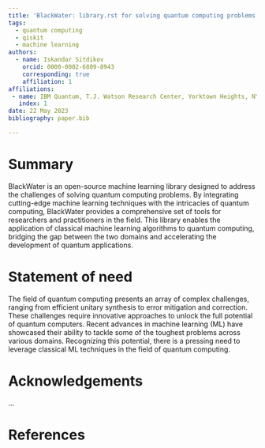 ```yaml
---
title: 'BlackWater: library.rst for solving quantum computing problems using machine learning'
tags:
  - quantum computing
  - qiskit
  - machine learning
authors:
  - name: Iskandar Sitdikov
    orcid: 0000-0002-6809-8943
    corresponding: true 
    affiliation: 1
affiliations:
 - name: IBM Quantum, T.J. Watson Research Center, Yorktown Heights, NY 10598, USA
   index: 1
date: 22 May 2023
bibliography: paper.bib

---
```


# Summary

BlackWater is an open-source machine learning library designed to address 
the challenges of solving quantum computing problems. By integrating 
cutting-edge machine learning techniques with the intricacies of quantum 
computing, BlackWater provides a comprehensive set of tools for researchers 
and practitioners in the field. This library enables the application of 
classical machine learning algorithms to quantum computing, bridging 
the gap between the two domains and accelerating the development of 
quantum applications.

# Statement of need

The field of quantum computing presents an array of complex challenges, 
ranging from efficient unitary synthesis to error mitigation and correction. 
These challenges require innovative approaches to unlock the full 
potential of quantum computers. Recent advances in machine learning 
(ML) have showcased their ability to tackle some of the toughest problems 
across various domains. Recognizing this potential, there is a pressing 
need to leverage classical ML techniques in the field of quantum computing.

# Acknowledgements

...

# References
